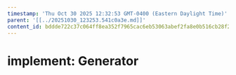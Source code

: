 ```yaml
---
timestamp: 'Thu Oct 30 2025 12:32:53 GMT-0400 (Eastern Daylight Time)'
parent: '[[../20251030_123253.541c0a3e.md]]'
content_id: bddde722c37c064ff8ea352f7965cac6eb53063abef2fa8e0b516cb28f246f5d
---
```


# implement: Generator
